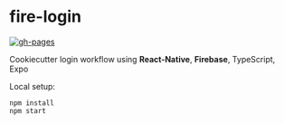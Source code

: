 # fire-login

[![gh-pages](https://github.com/mmncit/fire-login/actions/workflows/gh-page.yml/badge.svg)](https://github.com/mmncit/fire-login/actions/workflows/gh-page.yml)

Cookiecutter login workflow using **React-Native**, **Firebase**, TypeScript, Expo

Local setup:

```
npm install
npm start
```
